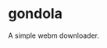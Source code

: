 # gondola
A simple webm downloader.

<!-- /////////// TODO ////////////////// 
sauce
rating (replies)
design 

///////////////////////////////////


///////////// new stuffs //////////
menu
autoplay
gif
images
gondola maker  



////////////// ERRORS ///////////// 
-empty link
Warning: Invalid argument supplied for foreach() in /var/www/gondola/resources/GetDomElements.php on line 30

- the downloads folowing the array of videos, not selected boxes. eg: if the 2nd and 3th videos are selected but 1st not. Is gonna be downloaded 1st video and the 2nd




Error control operator, should not use! http://pt.stackoverflow.com/questions/84178/por-que-dizem-que-utilizar-arroba-pra-suprimir-erros-%c3%a9-uma-m%c3%a1-pr%c3%a1tica


 -->